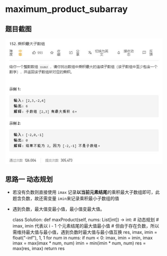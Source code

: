 
# maximum_product_subarray

## 题目截图
 ![](maximum_product_subarray.jpg)

## 思路一 动态规划
- 若没有负数则直接使用 `imax` 记录**以当前元素结尾**的乘积最大子数组即可，此题含负数，故还需变量 `imin`来记录乘积最小子数组的值
- 遇到负数，最大值变最小值，最小值变最大值。


    class Solution:
    def maxProduct(self, nums: List[int]) -> int:
        # 动态规划
        # imax, imin 代表以 i - 1 个元素结尾的最大值最小值
        # 但由于存在负数，所以需维持最大值与最小值，遇到负数时最大值与最小值互换
        res, imax, imin = float("-inf"), 1, 1
        for num in nums:
            if num < 0:
                imax, imin = imin, imax
            imax = max(imax * num, num)
            imin = min(imin * num, num)
            res = max(res, imax)
        return res

 